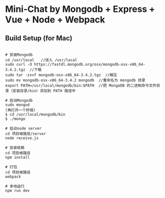 # Mini-Chat by Mongodb + Express + Vue + Node + Webpack

## Build Setup (for Mac)
``` 打开终端

# 安装Mongodb
cd /usr/local   //进入 /usr/local
sudo curl -O https://fastdl.mongodb.org/osx/mongodb-osx-x86_64-3.4.2.tgz  //下载
sudo tar -zxvf mongodb-osx-x86_64-3.4.2.tgz  //解压
sudo mv mongodb-osx-x86_64-3.4.2 mongodb  //重命名为 mongodb 目录
export PATH=/usr/local/mongodb/bin:$PATH  //把 MongoDB 的二进制命令文件目录（安装目录/bin）添加到 PATH 路径中

# 启动Mongodb
sudo mongod
(再打开一个终端)
$ cd /usr/local/mongodb/bin 
$ ./mongo

# 启动node server
cd 项目根路径/server
node receive.js

# 安装依赖
cd 项目根路径
npm install

# 打包
cd 项目根路径
webpack

# 本地运行
npm run dev
```
